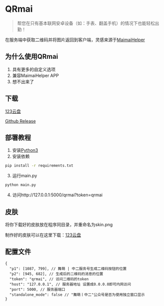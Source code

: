 # QRmai

> 帮您在只有基本联网安卓设备（如：手表、翻盖手机）的情况下也能轻松出勤！

在服务端中获取二维码并将图片返回到客户端，灵感来源于[MaimaiHelper](https://github.com/SomeUtils/MaimaiHelper)

## 为什么使用QRmai

1. 具有更多的自定义选项
2. 兼容MaimaiHelper APP
3. 想不出来了

## 下载

[123云盘](https://www.123865.com/s/4FlLVv-yI48d)

[Github Release](https://github.com/SodaCodeSave/QRmai/releases/latest)

## 部署教程

1. 安装[Python3](https://www.python.org/downloads/)
2. 安装依赖

```bash
pip install -r requirements.txt
```

3. 运行main.py

```bash
python main.py
```

4. 访问http://127.0.0.1:5000/qrmai?token=qrmai

## 皮肤

将你下载好的皮肤放在程序同目录，并重命名为skin.png

制作好的皮肤可以在这里下载：[123云盘](https://www.123865.com/s/4FlLVv-yI48d)

## 配置文件

```
{
  "p1": [1087, 799], // 舞萌 | 中二服务号生成二维码按钮的位置
  "p2": [945, 682], // 生成后的二维码的消息的位置
  "token": "qrmai", // 访问二维码的token
  "host": "127.0.0.1", // 服务器地址 设置成0.0.0.0即可内网访问
  "port": 5000, // 服务器端口
  "standalone_mode": false // "舞萌丨中二"公众号是否为使用独立窗口显示
}
```